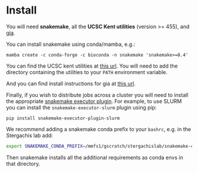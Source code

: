 # Install

You will need **snakemake**, all the **UCSC Kent utilities** (version >= 455), and [gia](https://github.com/noamteyssier/gia).

You can install snakemake using conda/mamba, e.g.:
```
mamba create -c conda-forge -c bioconda -n snakemake 'snakemake>=8.4'
```

You can find the UCSC kent utilities at [this url](http://hgdownload.soe.ucsc.edu/admin/exe/). You will need to add the directory containing the utilities to your `PATH` environment variable.

And you can find install instructions for gia at [this url](https://github.com/noamteyssier/gia).

Finally, if you wish to distribute jobs across a cluster you will need to install the appropriate [snakemake executor plugin](https://snakemake.github.io/snakemake-plugin-catalog/). For example, to use SLURM you can install the `snakemake-executor-slurm` plugin using pip:
```  
pip install snakemake-executor-plugin-slurm
```

We recommend adding a snakemake conda prefix to your `bashrc`, e.g. in the Stergachis lab add:
```bash
export SNAKEMAKE_CONDA_PREFIX=/mmfs1/gscratch/stergachislab/snakemake-conda-envs
```
Then snakemake installs all the additional requirements as conda envs in that directory.
